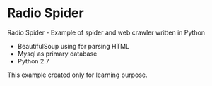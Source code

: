 # Radio Spider
Radio Spider - Example of spider and web crawler written in Python
* BeautifulSoup using for parsing HTML
* Mysql as primary database
* Python 2.7

This example created only for learning purpose.


